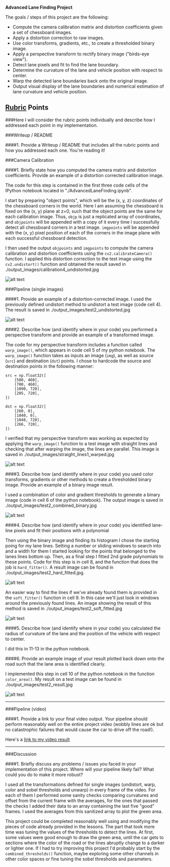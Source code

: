 **Advanced Lane Finding Project**

The goals / steps of this project are the following:

* Compute the camera calibration matrix and distortion coefficients given a set of chessboard images.
* Apply a distortion correction to raw images.
* Use color transforms, gradients, etc., to create a thresholded binary image.
* Apply a perspective transform to rectify binary image ("birds-eye view").
* Detect lane pixels and fit to find the lane boundary.
* Determine the curvature of the lane and vehicle position with respect to center.
* Warp the detected lane boundaries back onto the original image.
* Output visual display of the lane boundaries and numerical estimation of lane curvature and vehicle position.

[//]: # (Image References)

[image1]: ./output_images/calibration4_undistorted.jpg "Undistorted"
[image2]: ./output_images/test2_undistorted.jpg "Undistorted"
[image3]: ./output_images/straight_lines1_warped.jpg "Warp Example"
[image4]: ./output_images/test2_combined_binary.jpg "Binary Example"
[image5]: ./output_images/test2_hard_fitted.jpg "Fit Visual (Hard)"
[image6]: ./output_images/test2_soft_fitted.jpg "Fit Visual (Soft)"
[image7]: ./output_images/test2_result.jpg "Output"
[video1]: ./processed_project_video.mp4 "Video"


## [Rubric](https://review.udacity.com/#!/rubrics/571/view) Points

###Here I will consider the rubric points individually and describe how I addressed each point in my implementation.  


###Writeup / README

####1. Provide a Writeup / README that includes all the rubric points and how you addressed each one. You're reading it!

###Camera Calibration

####1. Briefly state how you computed the camera matrix and distortion coefficients. Provide an example of a distortion corrected calibration image.

The code for this step is contained in the first three code cells of the IPython notebook located in "./AdvancedLaneFinding.ipynb". 

I start by preparing "object points", which will be the (x, y, z) coordinates of the chessboard corners in the world. Here I am assuming the chessboard is fixed on the (x, y) plane at z=0, such that the object points are the same for each calibration image.  Thus, `objp` is just a replicated array of coordinates, and `objpoints` will be appended with a copy of it every time I successfully detect all chessboard corners in a test image.  `imgpoints` will be appended with the (x, y) pixel position of each of the corners in the image plane with each successful chessboard detection.  

I then used the output `objpoints` and `imgpoints` to compute the camera calibration and distortion coefficients using the `cv2.calibrateCamera()` function.  I applied this distortion correction to the test image using the `cv2.undistort()` function and obtained the result saved in ./output_images/calibration4_undistorted.jpg

![alt text][image1]

###Pipeline (single images)

####1. Provide an example of a distortion-corrected image.
I used the previously defined undistort method to undistort a test image (code cell 4). The result is saved in ./output_images/test2_undistorted.jpg

![alt text][image2]

####2. Describe how (and identify where in your code) you performed a perspective transform and provide an example of a transformed image.

The code for my perspective transform includes a function called `warp_image()`, which appears in code cell 5 of my python notebook.  The `warp_image()` function takes as inputs an image (`img`), as well as source (`src`) and destination (`dst`) points.  I chose to hardcode the source and destination points in the following manner:

```
src = np.float32([
    [580, 460],
    [700, 460],
    [1090, 720],
    [205, 720],
])

dst = np.float32([
    [260, 0],
    [1040, 0],
    [1040, 720],
    [266, 720],
])

```

I verified that my perspective transform was working as expected by applying the `warp_image()` function to a test image with straight lines and checking that after warping the image, the lines are parallel. This image is saved in ./output_images/straight_lines1_warped.jpg

![alt text][image3]

####3. Describe how (and identify where in your code) you used color transforms, gradients or other methods to create a thresholded binary image.  Provide an example of a binary image result.

I used a combination of color and gradient thresholds to generate a binary image (code in cell 6 of the python notebook).  The output image is saved in ./output_images/test2_combined_binary.jpg

![alt text][image4]

####4. Describe how (and identify where in your code) you identified lane-line pixels and fit their positions with a polynomial

Then using the binary image and finding its histogram I chose the starting poing for my lane lines. Setting a number or sliding windows to search into and a width for them I started looking for the points that belonged to the lanes lines bottom up. Then, as a final step I fitted 2nd grade polynomials to these points. Code for this step is in cell 8, and the function that does the job is `hard_fitter()`. A result image can be found in ./output_images/test2_hard_fitted.jpg. 

![alt text][image5]

An easier way to find the lines if we've already found them is provided in the `soft_fitter()` function in cell 9. In this case we'll just look in windows around the previously found lines. An image showing the result of this method is saved in ./output_images/test2_soft_fitted.jpg

![alt text][image6]

####5. Describe how (and identify where in your code) you calculated the radius of curvature of the lane and the position of the vehicle with respect to center.

I did this in 11-13 in the python notebook.

####6. Provide an example image of your result plotted back down onto the road such that the lane area is identified clearly.

I implemented this step in cell 10 of the python notebook in the function `color_area()`. My result on a test image can be found in ./output_images/test2_result.jpg

![alt text][image7]

---

###Pipeline (video)

####1. Provide a link to your final video output.  Your pipeline should perform reasonably well on the entire project video (wobbly lines are ok but no catastrophic failures that would cause the car to drive off the road!).

Here's a [link to my video result](./processed_project_video.mp4)

---

###Discussion

####1. Briefly discuss any problems / issues you faced in your implementation of this project.  Where will your pipeline likely fail?  What could you do to make it more robust?

I used all the transformations defined for single images (undistort, warp, color and sobel thresholds and unwarp) in every frame of the video. For each of them I performed some sanity checks comparing curvatures and offset from the current frame with the averages, for the ones that passed the checks I added their data to an array containing the last five "good" frames. I used the averages from this sanitized array to plot the green area. 

This project could be completed reasonably well using and modifying the pieces of code already provided in the lessons. The part that took more time was tuning the values of the thresholds to detect the lines. At first, some values were good enough to draw the green area, until the car gets to sections where the color of the road or the lines abruptly change to a darker or lighter one. If I had to try improving this project I'd probably start by the `combined_thresholds()` function, maybe exploring some other channels in other color spaces or fine tuning the sobel thresholds and parameters.
